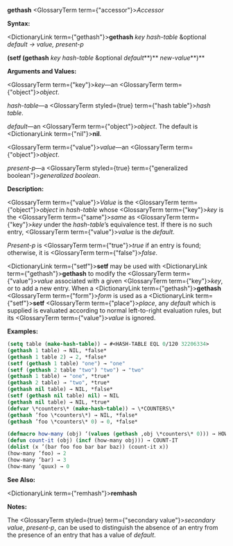 **gethash** <GlossaryTerm  term={"accessor"}><i>Accessor</i></GlossaryTerm> 



**Syntax:** 



<DictionaryLink  term={"gethash"}><b>gethash</b></DictionaryLink> *key hash-table* &amp;optional *default → value, present-p* 



<!-- **(setf (gethash** *key hash-table* &amp;optional *default<ClLinks  term={"t"}><b>*)</b></ClLinks> *new-value***)**  -->
**(setf (gethash** *key hash-table* &amp;optional *default***)** *new-value***)** 



**Arguments and Values:** 



<GlossaryTerm  term={"key"}><i>key</i></GlossaryTerm>—an <GlossaryTerm  term={"object"}><i>object</i></GlossaryTerm>. 



*hash-table*—a <GlossaryTerm styled={true} term={"hash table"}><i>hash table</i></GlossaryTerm>. 



*default*—an <GlossaryTerm  term={"object"}><i>object</i></GlossaryTerm>. The default is <DictionaryLink  term={"nil"}><b>nil</b></DictionaryLink>. 



<GlossaryTerm  term={"value"}><i>value</i></GlossaryTerm>—an <GlossaryTerm  term={"object"}><i>object</i></GlossaryTerm>. 



*present-p*—a <GlossaryTerm styled={true} term={"generalized boolean"}><i>generalized boolean</i></GlossaryTerm>. 



**Description:** 



<GlossaryTerm  term={"value"}><i>Value</i></GlossaryTerm> is the <GlossaryTerm  term={"object"}><i>object</i></GlossaryTerm> in *hash-table* whose <GlossaryTerm  term={"key"}><i>key</i></GlossaryTerm> is the <GlossaryTerm  term={"same"}><i>same</i></GlossaryTerm> as <GlossaryTerm  term={"key"}><i>key</i></GlossaryTerm> under the *hash-table*’s equivalence test. If there is no such entry, <GlossaryTerm  term={"value"}><i>value</i></GlossaryTerm> is the *default*. 



*Present-p* is <GlossaryTerm  term={"true"}><i>true</i></GlossaryTerm> if an entry is found; otherwise, it is <GlossaryTerm  term={"false"}><i>false</i></GlossaryTerm>. 



<DictionaryLink  term={"setf"}><b>setf</b></DictionaryLink> may be used with <DictionaryLink  term={"gethash"}><b>gethash</b></DictionaryLink> to modify the <GlossaryTerm  term={"value"}><i>value</i></GlossaryTerm> associated with a given <GlossaryTerm  term={"key"}><i>key</i></GlossaryTerm>, or to add a new entry. When a <DictionaryLink  term={"gethash"}><b>gethash</b></DictionaryLink> <GlossaryTerm  term={"form"}><i>form</i></GlossaryTerm> is used as a <DictionaryLink  term={"setf"}><b>setf</b></DictionaryLink> <GlossaryTerm  term={"place"}><i>place</i></GlossaryTerm>, any *default* which is supplied is evaluated according to normal left-to-right evaluation rules, but its <GlossaryTerm  term={"value"}><i>value</i></GlossaryTerm> is ignored. 



**Examples:**
```lisp
(setq table (make-hash-table)) → #<HASH-TABLE EQL 0/120 32206334> 
(gethash 1 table) → NIL, *false* 
(gethash 1 table 2) → 2, *false* 
(setf (gethash 1 table) "one") → "one" 
(setf (gethash 2 table "two") "two") → "two" 
(gethash 1 table) → "one", *true* 
(gethash 2 table) → "two", *true* 
(gethash nil table) → NIL, *false* 
(setf (gethash nil table) nil) → NIL 
(gethash nil table) → NIL, *true* 
(defvar \*counters\* (make-hash-table)) → \*COUNTERS\* 
(gethash ’foo \*counters\*) → NIL, *false* 
(gethash ’foo \*counters\* 0) → 0, *false* 

(defmacro how-many (obj) ‘(values (gethash ,obj \*counters\* 0))) → HOW-MANY 
(defun count-it (obj) (incf (how-many obj))) → COUNT-IT 
(dolist (x ’(bar foo foo bar bar baz)) (count-it x)) 
(how-many ’foo) → 2 
(how-many ’bar) → 3 
(how-many ’quux) → 0 
```
**See Also:** 



<DictionaryLink  term={"remhash"}><b>remhash</b></DictionaryLink> 



**Notes:** 



The <GlossaryTerm styled={true} term={"secondary value"}><i>secondary value</i></GlossaryTerm>, *present-p*, can be used to distinguish the absence of an entry from the presence of an entry that has a value of *default*. 



